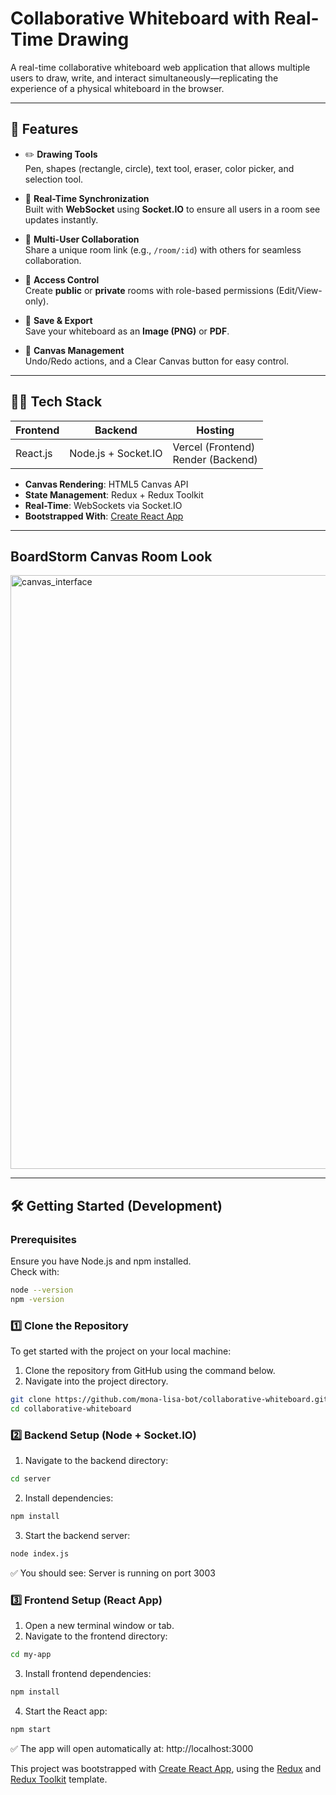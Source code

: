 #  Collaborative Whiteboard with Real-Time Drawing

A real-time collaborative whiteboard web application that allows multiple users to draw, write, and interact simultaneously—replicating the experience of a physical whiteboard in the browser.

---

## 🚀 Features

- ✏️ **Drawing Tools**  
  Pen, shapes (rectangle, circle), text tool, eraser, color picker, and selection tool.

- 🔄 **Real-Time Synchronization**  
  Built with **WebSocket** using **Socket.IO** to ensure all users in a room see updates instantly.

- 👥 **Multi-User Collaboration**  
  Share a unique room link (e.g., `/room/:id`) with others for seamless collaboration.

- 🔐 **Access Control**  
  Create **public** or **private** rooms with role-based permissions (Edit/View-only).

- 💾 **Save & Export**  
  Save your whiteboard as an **Image (PNG)** or **PDF**.

- 🧹 **Canvas Management**  
  Undo/Redo actions, and a Clear Canvas button for easy control.

---

## 🧑‍💻 Tech Stack

| Frontend     | Backend            | Hosting         |
|--------------|--------------------|-----------------|
| React.js     | Node.js + Socket.IO| Vercel (Frontend)<br>Render (Backend) |

- **Canvas Rendering**: HTML5 Canvas API  
- **State Management**: Redux + Redux Toolkit  
- **Real-Time**: WebSockets via Socket.IO
- **Bootstrapped With**: [Create React App](https://github.com/facebook/create-react-app)

---
## BoardStorm Canvas Room Look

 <img width="950" alt="canvas_interface" src="https://github.com/user-attachments/assets/bf32fa9f-f0e8-4dca-a0c9-4206a2a8df60" />

 
---
## 🛠️ Getting Started (Development)

### Prerequisites
Ensure you have Node.js and npm installed.  
Check with:
```bash
node --version
npm -version
```
### 1️⃣ Clone the Repository

To get started with the project on your local machine:

1. Clone the repository from GitHub using the command below.
2. Navigate into the project directory.
```bash
git clone https://github.com/mona-lisa-bot/collaborative-whiteboard.git
cd collaborative-whiteboard
```
### 2️⃣ Backend Setup (Node + Socket.IO)

1. Navigate to the backend directory:
```bash
cd server
```
2. Install dependencies:
```bash
npm install
```
3. Start the backend server:
```bash
node index.js
```
✅ You should see:
Server is running on port 3003

### 3️⃣ Frontend Setup (React App)

1. Open a new terminal window or tab.
2. Navigate to the frontend directory:
```bash
cd my-app
```
3. Install frontend dependencies:
```bash
npm install
```
4. Start the React app:
```bash
npm start
```
✅ The app will open automatically at:
http://localhost:3000


This project was bootstrapped with [Create React App](https://github.com/facebook/create-react-app), using the [Redux](https://redux.js.org/) and [Redux Toolkit](https://redux-toolkit.js.org/) template.
